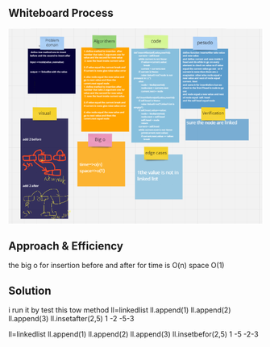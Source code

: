 ## Whiteboard Process
![img](code07.png)

## Approach & Efficiency
the big o for insertion before and after for time is O(n) space O(1)

## Solution
i run it by test this tow method 
ll=linkedlist
ll.append(1)
ll.append(2)
ll.append(3)
ll.insetafter(2,5)
1 -2 -5-3


ll=linkedlist
ll.append(1)
ll.append(2)
ll.append(3)
ll.insetbefor(2,5)
1 -5 -2-3